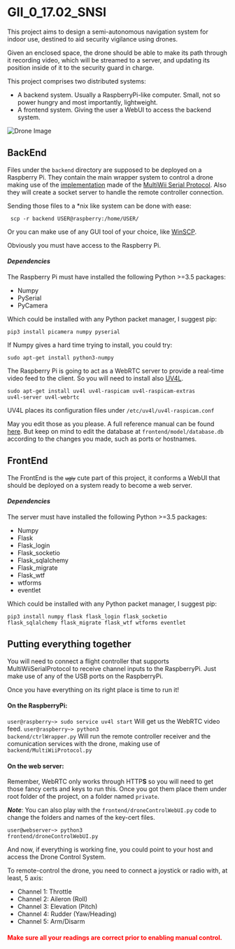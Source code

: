 # GII_0_17.02_SNSI


This project aims to design a semi-autonomous navigation system for indoor use,
destined to aid security vigilance using drones. 

Given an enclosed space, the drone should be able to make its path through it recording video,
which will be streamed to a server, and updating its position inside of it to the security guard in charge. 

This project comprises two distributed systems:
- A backend system. Usually a RaspberryPi-like computer. Small, not so power hungry and most importantly, lightweight.
- A frontend system. Giving the user a  WebUI to access the backend system.

![Drone Image](https://github.com/mbm0089/GII_0_17.02_SNSI/blob/5e03572352750919cc015e59bdead2220eca5f19/frontend/view/static/droneLogo.png)

## BackEnd



Files under the <code>backend</code> directory are supposed to be deployed on a Raspberry Pi. 
They contain the main wrapper system to control a drone making use of the [implementation](https://github.com/mbm0089/GII_0_17.02_SNSI/blob/5e03572352750919cc015e59bdead2220eca5f19/backend/MultiWiiProtocol.py) made of the [MultiWii Serial Protocol](http://www.multiwii.com/wiki/index.php?title=Multiwii_Serial_Protocol). Also they will create a socket server to handle the remote controller connection. 

Sending those files to a \*nix like system can be done with ease:

<code> scp -r backend USER@raspberry:/home/USER/ </code>

Or you can make use of any GUI tool of your choice, like [WinSCP](https://winscp.net/eng/download.php).

Obviously you must have access to the Raspberry Pi.

#### *Dependencies*
The Raspberry Pi must have installed the following Python >=3.5 packages: 
- Numpy
- PySerial
- PyCamera

Which could be installed with any Python packet manager, I suggest pip:

<code>pip3 install picamera numpy pyserial</code>

If Numpy gives a hard time trying to install, you could try:

<code>sudo apt-get install python3-numpy</code>

The Raspberry Pi is going to act as a WebRTC server to provide a real-time video feed to the client. So you will need to install also [UV4L](https://www.linux-projects.org/uv4l/). 

<code>sudo apt-get install uv4l uv4l-raspicam uv4l-raspicam-extras uv4l-server uv4l-webrtc </code>

UV4L places its configuration files under <code>/etc/uv4l/uv4l-raspicam.conf</code>

May you edit those as you please. A full reference manual can be found [here](https://www.linux-projects.org/documentation/uv4l-server/). But keep on mind to edit the database at <code>frontend/model/database.db</code> according to the changes you made, such as ports or hostnames.



## FrontEnd

The FrontEnd is the <small>~~ugly~~</small> cute part of this project, it conforms a WebUI that should be deployed on a system ready to become a web server.

#### *Dependencies*

The server must have installed the following Python >=3.5 packages:
- Numpy
- Flask
- Flask_login
- Flask_socketio
- Flask_sqlalchemy
- Flask_migrate
- Flask_wtf
- wtforms
- eventlet

Which could be installed with any Python packet manager, I suggest pip:

<code>pip3 install numpy flask flask_login flask_socketio flask_sqlalchemy flask_migrate flask_wtf wtforms eventlet</code>


## Putting everything together

You will need to connect a flight controller that supports MultiWiiSerialProtocol to receive channel inputs to the RaspberryPi. Just make use of any of the USB ports on the RaspberryPi.

Once you have everything on its right place is time to run it!

#### On the RaspberryPi: 

<code>user@raspberry~> sudo service uv4l start</code> Will get us the WebRTC video feed.
<code>user@raspberry~> python3 backend/ctrlWrapper.py</code> Will run the remote controller receiver and the comunication services with the drone, making use of <code>backend/MultiWiiProtocol.py</code>

#### On the web server:
Remember, WebRTC only works through HTTP**S** so you will need to get those fancy certs and keys to run this. Once you got them place them under root folder of the project, on a folder named <code>private</code>. 

***Note***: You can also play with the <code>frontend/droneControlWebUI.py</code> code to change the folders and names of the key-cert files.

<code>user@webserver~> python3 frontend/droneControlWebUI.py</code>

And now, if everything is working fine, you could point to your host and access the Drone Control System. 

To remote-control the drone, you need to connect a joystick or radio with, at least, 5 axis:
- Channel 1: Throttle
- Channel 2: Aileron (Roll)
- Channel 3: Elevation (Pitch)
- Channel 4: Rudder (Yaw/Heading)
- Channel 5: Arm/Disarm

#### <span style="color:red">**Make sure all your readings are correct prior to enabling manual control.**</span>

